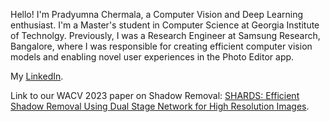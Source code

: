 Hello! I'm Pradyumna Chermala, a Computer Vision and Deep Learning enthusiast. I'm a Master's student in Computer Science at Georgia Institute of Technolgy. Previously, I was a Research Engineer at Samsung Research, Bangalore,  where I was responsible for creating efficient computer vision models and enabling novel user experiences in the Photo Editor app.

My [LinkedIn](https://www.linkedin.com/in/sai-pradyumna-chermala-235523173/).

Link to our WACV 2023 paper on Shadow Removal: [SHARDS: Efficient Shadow Removal Using Dual Stage Network for High Resolution Images](https://openaccess.thecvf.com/content/WACV2023/papers/Sen_SHARDS_Efficient_Shadow_Removal_Using_Dual_Stage_Network_for_High-Resolution_WACV_2023_paper.pdf).

<!---
PradyumnaCh/PradyumnaCh is a ✨ special ✨ repository because its `README.md` (this file) appears on your GitHub profile.
You can click the Preview link to take a look at your changes.
--->
